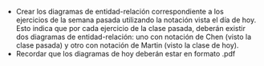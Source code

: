 - Crear los diagramas de entidad-relación correspondiente a los ejercicios de la semana pasada utilizando la notación vista el día de hoy.
Esto indica que por cada ejercicio de la clase pasada, deberán existir dos diagramas de entidad-relación: uno con notación de Chen (visto la
clase pasada) y otro con notación de Martin (visto la clase de hoy).
- Recordar que los diagramas de hoy deberán estar en formato .pdf
